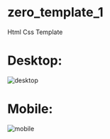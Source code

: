 # zero_template_1
Html Css Template

# Desktop:
![desktop](https://user-images.githubusercontent.com/43423641/157868459-4a7712da-e320-4a85-945c-994dd71a98ba.png)

# Mobile:
![mobile](https://user-images.githubusercontent.com/43423641/157868533-87237925-6488-4084-9564-946f9893cdd4.png)

